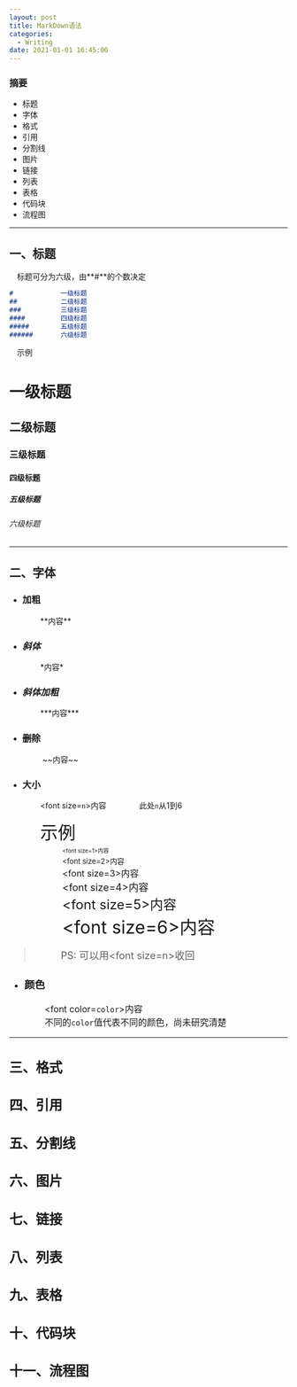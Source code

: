 ```yaml
---
layout: post
title: MarkDown语法
categories:
  - Writing
date: 2021-01-01 16:45:00
---
```


### 摘要
+ 标题
+ 字体
+ 格式
+ 引用
+ 分割线
+ 图片
+ 链接
+ 列表
+ 表格
+ 代码块
+ 流程图

***

## 一、标题

&emsp;标题可分为六级，由**\#**的个数决定<br>
```markdown
#            一级标题
##           二级标题
###          三级标题
####         四级标题
#####        五级标题
######       六级标题
```
&emsp;示例
# 一级标题
## 二级标题
### 三级标题
#### 四级标题
##### 五级标题
###### 六级标题

***

## 二、字体

+ ### **加粗**
&emsp;&emsp;&emsp;&emsp;\*\*内容\*\*<br>
+ ### *斜体*
&emsp;&emsp;&emsp;&emsp;\*内容\*<br>
+ ### ***斜体加粗***
&emsp;&emsp;&emsp;&emsp;\*\*\*内容\*\*\*<br>
+ ### ~~删除~~
&emsp;&emsp;&emsp;&emsp; \~\~内容\~\~<br>
+ ### 大小
&emsp;&emsp;&emsp;&emsp;\<font size=`n`>内容
&emsp;&emsp;&emsp;&emsp;此处`n`从1到6<br>

&emsp;&emsp;&emsp;&emsp;<font size=6>示例<font size=3><br>
&emsp;&emsp;&emsp;&emsp;&emsp;&emsp;<font size=1>\<font size=1>内容<font size=3><br>
&emsp;&emsp;&emsp;&emsp;&emsp;&emsp;<font size=2>\<font size=2>内容<font size=3><br>
&emsp;&emsp;&emsp;&emsp;&emsp;&emsp;<font size=3>\<font size=3>内容<font size=3><br>
&emsp;&emsp;&emsp;&emsp;&emsp;&emsp;<font size=4>\<font size=4>内容<font size=3><br>
&emsp;&emsp;&emsp;&emsp;&emsp;&emsp;<font size=5>\<font size=5>内容<font size=3><br>
&emsp;&emsp;&emsp;&emsp;&emsp;&emsp;<font size=6>\<font size=6>内容<font size=3><br>
> &emsp;&emsp;&emsp;<font size=4>PS: 可以用\<font size=n>收回<font size=3>

+ ### 颜色
&emsp;&emsp;&emsp;&emsp;\<font color=`color`>内容<br>
&emsp;&emsp;&emsp;&emsp;不同的`color`值代表不同的颜色，尚未研究清楚

***

## 三、格式
## 四、引用
## 五、分割线
## 六、图片
## 七、链接
## 八、列表
## 九、表格
## 十、代码块
## 十一、流程图